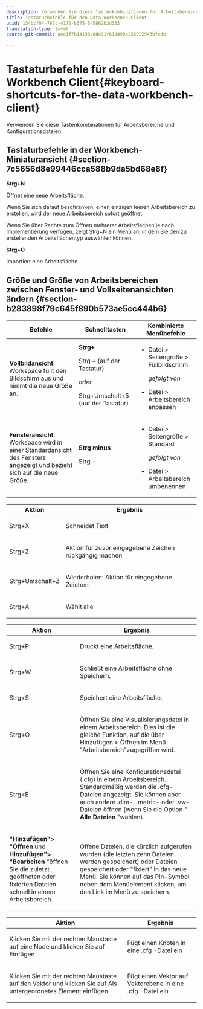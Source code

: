 ```yaml
---
description: Verwenden Sie diese Tastenkombinationen für Arbeitsbereiche und Konfigurationsdateien.
title: Tastaturbefehle für den Data Workbench Client
uuid: 134bcf04-767c-4170-b375-545862b2d333
translation-type: tm+mt
source-git-commit: aec1f7b14198cdde91f61d490a235022943bfedb

---
```



# Tastaturbefehle für den Data Workbench Client{#keyboard-shortcuts-for-the-data-workbench-client}

Verwenden Sie diese Tastenkombinationen für Arbeitsbereiche und Konfigurationsdateien.

## Tastaturbefehle in der Workbench-Miniaturansicht {#section-7c5656d8e99446cca588b9da5bd68e8f}

**Strg+N**

Öffnet eine neue Arbeitsfläche.

Wenn Sie sich darauf beschränken, einen einzigen leeren Arbeitsbereich zu erstellen, wird der neue Arbeitsbereich sofort geöffnet.

Wenn Sie über Rechte zum Öffnen mehrerer Arbeitsflächen je nach Implementierung verfügen, zeigt Strg+N ein Menü an, in dem Sie den zu erstellenden Arbeitsflächentyp auswählen können.

**Strg+O**

Importiert eine Arbeitsfläche

## Größe und Größe von Arbeitsbereichen zwischen Fenster- und Vollseitenansichten ändern {#section-b283898f79c645f890b573ae5cc444b6}

<table id="table_A01C514C99F043338D183A6839E03DEA"> 
 <thead> 
  <tr> 
   <th colname="col1" class="entry"> Befehle </th> 
   <th colname="col2" class="entry"> Schnelltasten </th> 
   <th colname="col3" class="entry"> Kombinierte Menübefehle </th> 
  </tr>
 </thead>
 <tbody> 
  <tr> 
   <td colname="col1"> <p><b>Vollbildansicht</b>. Workspace füllt den Bildschirm aus und nimmt die neue Größe an. </p> </td> 
   <td colname="col2"><b>Strg+</b> <p>Strg + (auf der Tastatur) </p> <p><i>oder</i> </p> <p>Strg+Umschalt+5 (auf der Tastatur) </p> </td> 
   <td colname="col3"> 
    <ul id="ul_C7C731B894D946D9916F50806F015857"> 
     <li id="li_452B4C119B1A40038A408CFFC53653A9"><span class="uicontrol"> Datei</span> &gt; <span class="uicontrol"> Seitengröße</span> &gt; <span class="uicontrol"> Füllbildschirm</span> <p><i>gefolgt von</i> </p> </li> 
     <li id="li_DE9B8B31B9F24A6AA68A1D0DB886B501"><span class="uicontrol"> Datei</span> &gt; Arbeitsbereich <span class="uicontrol"> anpassen</span> </li> 
    </ul> </td> 
  </tr> 
  <tr> 
   <td colname="col1"> <p><b>Fensteransicht</b>. Workspace wird in einer Standardansicht des Fensters angezeigt und bezieht sich auf die neue Größe. </p> </td> 
   <td colname="col2"><b>Strg minus</b> <p>Strg - </p> </td> 
   <td colname="col3"> 
    <ul id="ul_3474B9EFD69343C09BC84E485D896C28"> 
     <li id="li_820BAED76FF24A5785E6D89C5C692DD5">Datei &gt; Seitengröße &gt; Standard <p><i>gefolgt von</i> </p> </li> 
     <li id="li_337789F282CE4C2C990C67B115782454">Datei &gt; Arbeitsbereich umbenennen </li> 
    </ul> </td> 
  </tr> 
 </tbody> 
</table>

<!-- <a id="section_0597BF92E1AF4BCF9F1C8CEFFE52649A"></a> -->

<table id="table_B774FDAD85AD443897F0F9BC3EC843C7"> 
 <thead> 
  <tr> 
   <th colname="col1" class="entry"> Aktion </th> 
   <th colname="col2" class="entry"> Ergebnis </th> 
  </tr>
 </thead>
 <tbody> 
  <tr> 
   <td colname="col1"> <p>Strg+X </p> </td> 
   <td colname="col2"> <p>Schneidet Text </p> </td> 
  </tr> 
  <tr> 
   <td colname="col1"> <p>Strg+Z </p> </td> 
   <td colname="col2"> <p>Aktion für zuvor eingegebene Zeichen rückgängig machen </p> </td> 
  </tr> 
  <tr> 
   <td colname="col1"> <p>Strg+Umschalt+Z </p> </td> 
   <td colname="col2"> <p>Wiederholen: Aktion für eingegebene Zeichen </p> </td> 
  </tr> 
  <tr> 
   <td colname="col1"> <p>Strg+A </p> </td> 
   <td colname="col2"> <p>Wählt alle </p> </td> 
  </tr> 
 </tbody> 
</table>

<table id="table_BFCDE46CE5F64AF291A67EC488EF92A1"> 
 <thead> 
  <tr> 
   <th colname="col1" class="entry"> Aktion </th> 
   <th colname="col2" class="entry"> Ergebnis </th> 
  </tr>
 </thead>
 <tbody> 
  <tr> 
   <td colname="col1"> <p>Strg+P </p> </td> 
   <td colname="col2"> <p>Druckt eine Arbeitsfläche. </p> </td> 
  </tr> 
  <tr> 
   <td colname="col1"> <p>Strg+W </p> </td> 
   <td colname="col2"> <p>Schließt eine Arbeitsfläche ohne Speichern. </p> </td> 
  </tr> 
  <tr> 
   <td colname="col1"> <p>Strg+S </p> </td> 
   <td colname="col2"> <p>Speichert eine Arbeitsfläche. </p> </td> 
  </tr> 
  <tr> 
   <td colname="col1"> <p>Strg+O </p> </td> 
   <td colname="col2"> <p>Öffnen Sie eine Visualisierungsdatei in einem Arbeitsbereich. Dies ist die gleiche Funktion, auf die über Hinzufügen &gt; Öffnen im Menü "Arbeitsbereich"zugegriffen wird. </p> </td> 
  </tr> 
  <tr> 
   <td colname="col1"> <p>Strg+E </p> </td> 
   <td colname="col2"> <p>Öffnen Sie eine Konfigurationsdatei (.cfg) in einem Arbeitsbereich. Standardmäßig werden die .cfg-Dateien angezeigt. Sie können aber auch andere .dim-, .metric- oder .vw-Dateien öffnen (wenn Sie die Option " <b>Alle Dateien</b> "wählen). </p> </td> 
  </tr> 
  <tr> 
   <td colname="col1"> <p><b>"Hinzufügen"&gt; "Öffnen</b> und <b>Hinzufügen"&gt; "Bearbeiten</b> "öffnen Sie die zuletzt geöffneten oder fixierten Dateien schnell in einem Arbeitsbereich. </p> </td> 
   <td colname="col2"> <p>Offene Dateien, die kürzlich aufgerufen wurden (die letzten zehn Dateien werden gespeichert) oder Dateien gespeichert oder "fixiert" in das neue Menü. Sie können auf das Pin-Symbol neben dem Menüelement klicken, um den Link im Menü zu speichern. </p> </td> 
  </tr> 
 </tbody> 
</table>

<table id="table_99414A5999F94A2EAB2BBBA27EE487F5"> 
 <thead> 
  <tr> 
   <th colname="col1" class="entry"> Aktion </th> 
   <th colname="col2" class="entry"> Ergebnis </th> 
  </tr>
 </thead>
 <tbody> 
  <tr> 
   <td colname="col1"> <p>Klicken Sie mit der rechten Maustaste auf eine Node und klicken Sie auf <span class="uicontrol"> Einfügen</span> </p> </td> 
   <td colname="col2"> <p>Fügt einen Knoten in eine <span class="filepath"> .cfg</span> -Datei ein </p> </td> 
  </tr> 
  <tr> 
   <td colname="col1"> <p>Klicken Sie mit der rechten Maustaste auf den Vektor und klicken Sie auf Als untergeordnetes Element <span class="uicontrol"> einfügen</span> </p> </td> 
   <td colname="col2"> <p>Fügt einen Vektor auf Vektorebene in eine <span class="filepath"> .cfg</span> -Datei ein </p> </td> 
  </tr> 
 </tbody> 
</table>
